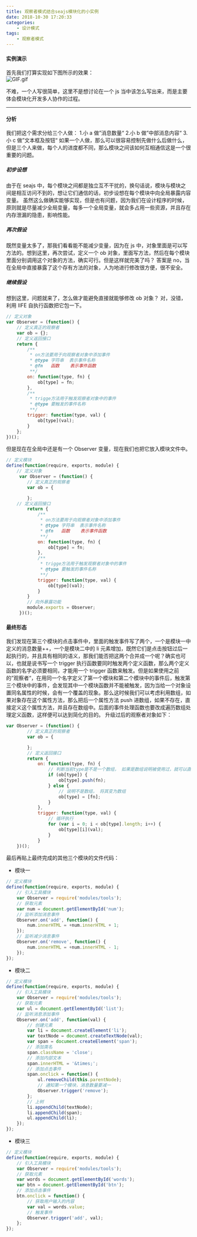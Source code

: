 ```yaml
---
title: 观察者模式结合seajs模块化的小实例
date: 2018-10-30 17:20:33
categories:
	- 设计模式
tags:
	- 观察者模式
---
```


#### 实例演示

首先我们打算实现如下图所示的效果：  
![GIF.gif](https://myblog-1257961174.cos.ap-beijing.myqcloud.com/blog/04-Modular-example/GIF.gif)

<!-- more -->

不难，一个人写很简单，这里不是想讨论在一个 js 当中该怎么写出来，而是主要体会模块化开发多人协作的过程。

---

#### 分析

我们把这个需求分给三个人做： 1.小 a 做”消息数量“ 2.小 b 做”中部消息内容“ 3.小 c 做”文本框及按钮“
如果一个人做，那么可以很容易控制先做什么后做什么，但是三个人来做，每个人的进度都不同，那么模块之间该如何互相通信这是一个很重要的问题。

##### 初步设想

由于在 seajs 中，每个模块之间都是独立互不干扰的，换句话说，模块与模块之间是相互访问不到的，想让它们通信的话，初步设想在每个模块中向全局暴露内容变量。
虽然这么做确实能够实现，但是也有问题，因为我们在设计程序的时候，原则就是尽量减少全局变量，每多一个全局变量，就会多占用一些资源，并且存在内存泄漏的隐患，影响性能。

##### 再次假设

既然变量太多了，那我们看看能不能减少变量，因为在 js 中，对象里面是可以写方法的。想到这里，再次尝试，定义一个 ob 对象，里面写方法，然后在每个模块里面分别调用这个对象的方法，确实可行。但是这样就完美了吗？
答案是 no，当在全局中直接暴露了这个存有方法的对象，人为地进行修改很方便，很不安全。

##### 继续假设

想到这里，问题就来了，怎么做才能避免直接就能够修改 ob 对象？
对，没错，利用 IIFE 自执行函数把它包一下。

```javascript
// 定义对象
var Observer = (function() {
    // 定义真正的观察者
    var ob = {};
    // 定义返回接口
    return {
        /**
         * on方法要用于向观察者对象中添加事件
         * @type 字符串  表示事件名称
         * @fn   函数    表示事件函数
         **/
        on: function(type, fn) {
            ob[type] = fn;
        },
        /**
         * trigge方法用于触发观察者对象中的事件
         * @type 要触发的事件名称
         **/
        trigger: function(type, val) {
            ob[type](val);
        }
    };
})();
```

但是现在在全局中还是有一个 Observer 变量，现在我们也把它放入模块文件中。

```javascript
// 定义模块
define(function(require, exports, module) {
	// 定义对象
	 var Observer = (function() {
	 	// 定义真正的观察者
	 	var ob = {

	 	};
	// 定义返回接口
	 	return {
	 		/**
	 		 * on方法要用于向观察者对象中添加事件
	 		 * @type 字符串  表示事件名称
	 		 * @fn   函数    表示事件函数
	 		 **/
	 		on: function(type, fn) {
	 			ob[type] = fn;
	 		},
	 		/**
	 		 * trigge方法用于触发观察者对象中的事件
	 		 * @type 要触发的事件名称
	 		 **/
	 		trigger: function(type, val) {
	 			ob[type](val);
	 		}
	 	}
        // 向外暴露功能
		module.exports = Observer;
	 })();
```

#### 最终形态

我们发现在第三个模块的点击事件中，里面的触发事件写了两个，一个是模块一中定义的消息数量++，一个是模块二中的 li 元素增加，既然它们是点击按钮过后一起执行的，并且具有相同的语义，那我们能否把这两个合并成一个呢？确实也可以，也就是说书写一个 trigger 执行函数要同时触发两个定义函数，那么两个定义函数的名字必须要相同，才能用一个 trigger 函数来触发。但是如果使用之前的”观察者“，在用同一个名字定义了第一个模块和第二个模块中的事件后，触发第三个模块中的事件，会发现其中一个模块函数并不能被触发，因为当给一个对象设置同名属性的时候，会有一个覆盖的现象。那么这时候我们可以考虑利用数组，如果对象存在这个属性方法，那么把后一个属性方法 push 进数组，如果不存在，直接定义这个属性方法，并且存在数组中。后面的事件处理函数也要改成遍历数组处理定义函数，这样便可以达到简化的目的。
升级过后的观察者对象如下：

```javascript
var Observer = (function() {
		// 定义真正的观察者
		var ob = {

		};
		// 定义返回接口
		return {
			on: function(type, fn) {
				// 判断当前type是不是一个数组， 如果是数组说明被使用过，就可以直接push进去
				if (ob[type]) {
					ob[type].push(fn);
				} else {
					// 说明不是数组， 将其变为数组
					ob[type] = [fn];
				}
			},
			trigger: function(type, val) {
				// 循环执行
				for (var i = 0; i < ob[type].length; i++) {
					ob[type][i](val);
				}
			}
	})();
```

最后再贴上最终完成的其他三个模块的文件代码：

-   模块一

```javascript
// 定义模块
define(function(require, exports, module) {
    // 引入工具模块
    var Observer = require('modules/tools');
    // 获取元素
    var num = document.getElementById('num');
    // 监听添加消息事件
    Observer.on('add', function() {
        num.innerHTML = +num.innerHTML + 1;
    });
    // 监听减少消息事件
    Observer.on('remove', function() {
        num.innerHTML = +num.innerHTML - 1;
    });
});
```

-   模块二

```javascript
// 定义模块
define(function(require, exports, module) {
    // 引入工具模块
    var Observer = require('modules/tools');
    // 获取元素
    var ul = document.getElementById('list');
    // 监听消息添加事件
    Observer.on('add', function(val) {
        // 创建元素
        var li = document.createElement('li');
        var textNode = document.createTextNode(val);
        var span = document.createElement('span');
        // 添加类名
        span.className = 'close';
        // 添加内部文本
        span.innerHTML = '&times;';
        // 添加点击事件
        span.onclick = function() {
            ul.removeChild(this.parentNode);
            // 通知第一个模块，消息数量要减一
            Observer.trigger('remove');
        };
        // 上树
        li.appendChild(textNode);
        li.appendChild(span);
        ul.appendChild(li);
    });
});
```

-   模块三

```javascript
// 定义模块
define(function(require, exports, module) {
    // 引入工具模块
    var Observer = require('modules/tools');
    // 获取元素
    var words = document.getElementById('words');
    var btn = document.getElementById('btn');
    // 添加点击事件
    btn.onclick = function() {
        // 获取用户输入的内容
        var val = words.value;
        // 触发事件
        Observer.trigger('add', val);
    };
});
```
